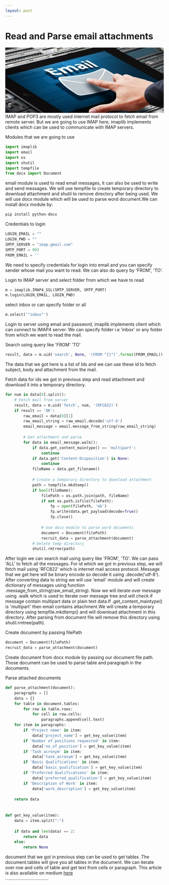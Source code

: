 ```yaml
---
layout: post
---
```


# **Read and Parse email attachments**
![](../assets/1.jpg?raw=true)
IMAP and POP3 are mostly used internet mail protocol to fetch email from remote server. 
But we are going to use IMAP here, imaplib implements clients which can be used to communicate with IMAP servers.

Modules that we are going to use
```python
import imaplib
import email
import os
import shutil
import tempfile
from docx import Document
```
email module is used to read email messages, it can also be used to write and send messages. 
We will use tempfile to create temporary directory to download attachment and shutil to remove directory after being used.
We will use docx module which will be used to parse word document.We can install docx module by:

```python
pip install python-docx
```

Credentials to login
```python
LOGIN_EMAIL = ""
LOGIN_PWD = ""
SMTP_SERVER = "imap.gmail.com"
SMTP_PORT = 993
FROM_EMAIL = ''
```

We need to specify credentials for login into email and you can specify sender whose mail you want to read. 
We can also do query by 'FROM', 'TO'.

Login to IMAP server and select folder from which we have to read
```python
m = imaplib.IMAP4_SSL(SMTP_SERVER, SMTP_PORT)
m.login(LOGIN_EMAIL, LOGIN_PWD)
```

select inbox or can specify folder or all
```python
m.select('"inbox"')
```
Login to server using email and password, imaplib implements client which can connect to IMAP4 server.
We can specify folder i.e 'inbox' or any folder from which we want to read the mail.

Search using query like 'FROM' 'TO'
```python
result, data = m.uid('search', None, '(FROM "{}")'.format(FROM_EMAIL))  # search all email and return uids
```
The data that we got here is a list of Ids and we can use these id to fetch subject, body and attachment from the mail.

Fetch data for ids we got in previous step and read attachment and download it into a temporary directory.
```python
for num in data[0].split():
    # Fetch mail from server
    result, data = m.uid('fetch', num, '(RFC822)')
    if result == 'OK':
        raw_email = data[0][1]
        raw_email_string = raw_email.decode('utf-8')
        email_message = email.message_from_string(raw_email_string)

        # Get attachment and parse
        for data in email_message.walk():
            if data.get_content_maintype() == 'multipart':
                continue
            if data.get('Content-Disposition') is None:
                continue
            fileName = data.get_filename()

            # Create a temporary directory to download attachment
            path = tempfile.mkdtemp()
            if bool(fileName):
                filePath = os.path.join(path, fileName)
                if not os.path.isfile(filePath):
                    fp = open(filePath, 'wb')
                    fp.write(data.get_payload(decode=True))
                    fp.close()

                # Use docx module to parse word documents
                document = Document(filePath)
                recruit_data = parse_attachment(document)               
            # Delete temp directory
            shutil.rmtree(path)
```  
After login we can search mail using query like 'FROM', 'TO'. We can pass 'ALL' to fetch all the messages.
For id which we got in previous step, we will fetch mail using 'RFC822' which is internet mail access protocol.
Message that we get here will be binary encode so decode it using .decode('utf-8'). 
After converting data to string we will use 'email' module and will create dictionary of messages using function 
.message_from_string(raw_email_string). Now we will iterate over message using .walk which is used to iterate over
message tree and will check if message contain multipart data or plain text data.If .get_content_maintype() is 'multipart' 
then email contains attachment.We will create a temporary directory using tempfile.mkdtemp() and will download attachment 
in this directory. After parsing from document file will remove this directory using shutil.rmtree(path).  
 
Create document by passing filePath
```python
document = Document(filePath)
recruit_data = parse_attachment(document)
```
Create document from docx module by passing our document file path.
Those document can be used to parse table and paragraph in the documents.

Parse attached documents
```python
def parse_attachment(document):
    paragraphs = []
    data = {}
    for table in document.tables:
        for row in table.rows:
            for cell in row.cells:
                paragraphs.append(cell.text)
    for item in paragraphs:
        if 'Project name' in item:
            data['project_name'] = get_key_value(item)
        if 'Number of positions requested' in item:
            data['no_of_position'] = get_key_value(item)
        if 'Task acronym' in item:
            data['task_acronym'] = get_key_value(item)
        if 'Basic Qualifications' in item:
            data['basic_qualification'] = get_key_value(item)
        if 'Preferred Qualifications' in item:
            data['preferred_qualification'] = get_key_value(item)
        if 'Description of Work' in item:
            data['work_description'] = get_key_value(item)

    return data


def get_key_value(item):
    data = item.split(":")

    if data and len(data) == 2:
        return data
    else:
        return None
 ```       
document that we got in previous step can be used to get tables .The document.tables will give you all
tables in the document. We can iterate over row and cells of table and get text from cells or paragraph. This article is also available on medium [here](https://medium.com/@kriti_shrivastwa/read-and-parse-email-attachment-32d5621178f3)  
                                ..................................
